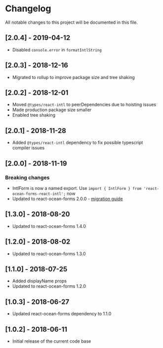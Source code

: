 # Changelog
All notable changes to this project will be documented in this file.

## [2.0.4] - 2019-04-12
- Disabled `console.error` in `formatIntlString`

## [2.0.3] - 2018-12-16
- Migrated to rollup to improve package size and tree shaking

## [2.0.2] - 2018-12-01
- Moved `@types/react-intl` to peerDependencies due to hoisting issues
- Made production package size smaller
- Enabled tree shaking

## [2.0.1] - 2018-11-28
- Added `@types/react-intl` dependency to fix possible typescript compiler issues

## [2.0.0] - 2018-11-19
### Breaking changes
- IntlForm is now a named export. Use `import { IntlForm } from 'react-ocean-forms-react-intl';` now
- Updated to react-ocean-forms 2.0.0 - [migration guide](https://github.com/environment-agency-austria/react-ocean-forms#upgrading-from-react-ocean-forms-1xx-to-200)

## [1.3.0] - 2018-08-20
- Updated to react-ocean-forms 1.4.0

## [1.2.0] - 2018-08-02
- Updated to react-ocean-forms 1.3.0

## [1.1.0] - 2018-07-25
- Added displayName props
- Updated to react-ocean-forms 1.2.0

## [1.0.3] - 2018-06-27
- Updated react-ocean-forms dependency to 1.1.0

## [1.0.2] - 2018-06-11
- Initial release of the current code base

